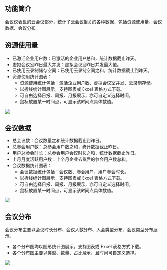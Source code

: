 ## 功能简介
会议仪表盘的云会议部分，统计了云会议相关的各种数据，包括资源使用量、会议数据、会议分布。

## 资源使用量
- 已激活企业用户数：已激活的企业用户总和，统计数据截止昨天。
- 虚拟会议室昨日最大并发：虚拟会议室昨日并发最大值。
- 已使用云录制储存空间：已使用云录制空间之和，统计数据截止到昨天。
- 资源使用统计图表：
	- 资源使用统计包括：激活企业用户数、虚拟会议室并发、云录制存储。
	- 以折线统计图展示，支持图表或 Excel 表格方式下载。
	- 可自由选择日报、周报、月报展示，亦可自定义选择时间。
	- 鼠标放置某一时间点，可显示该时间点具体数值。

![](https://qcloudimg.tencent-cloud.cn/raw/5705bce930cb90122818dba6706011ec.png)

## 会议数据
- 总会议数：会议数量之和统计数据截止到昨日。
- 总参会用户数：总参会用户数之和，统计数据截止昨日。
- 用户总参会时长：总参会用户会议时长之和，统计数据截止昨日。
- 上月月度活跃用户数：上个月企业去重后的参会用户数总和。
- 会议数据统计图表：
	- 会议数据统计包括：会议数、参会用户、用户参会时长。
	- 以折线统计图展示，支持图表或 Excel 表格方式下载。
	- 可自由选择日报、周报、月报展示，亦可自定义选择时间。
	- 鼠标放置某一时间点，可显示该时间点具体数值。

![](https://qcloudimg.tencent-cloud.cn/raw/f5873935d5ad8ae2df61f7a40bb1a70b.png)

## 会议分布
会议分布主要以会议时长分布、会议人数分布、入会类型分布、会议类型分布展示。
- 各个分布图均以圆形统计图展示，支持图表或 Excel 表格方式下载。
- 各个分布图主要以类型、数量、占比展示，且时间可自定义选择。

![](https://qcloudimg.tencent-cloud.cn/raw/52bb5f72ea074007bc71bbb0331d5aa7.png)
